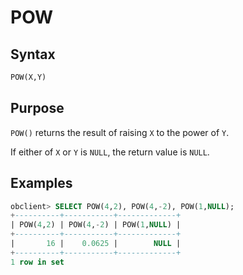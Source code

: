 # POW

## Syntax

```sql
POW(X,Y)
```

## Purpose

`POW()` returns the result of raising `X` to the power of `Y`.

If either of `X` or `Y` is `NULL`, the return value is `NULL`.

## Examples

```sql
obclient> SELECT POW(4,2), POW(4,-2), POW(1,NULL);
+----------+-----------+-------------+
| POW(4,2) | POW(4,-2) | POW(1,NULL) |
+----------+-----------+-------------+
|       16 |    0.0625 |        NULL |
+----------+-----------+-------------+
1 row in set
```
